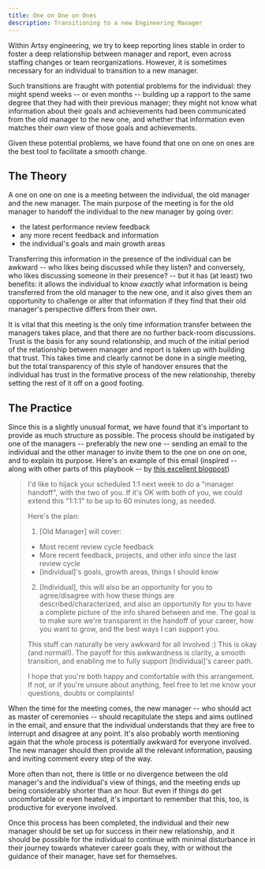 ```yaml
---
title: One on One on Ones
description: Transitioning to a new Engineering Manager
---
```


Within Artsy engineering, we try to keep reporting lines stable in order to foster a deep relationship
between manager and report, even across staffing changes or team reorganizations. However, it is sometimes necessary for an
individual to transition to a new manager.

Such transitions are fraught with potential problems for the individual: they might spend weeks -- or even months
-- building up a rapport to the same degree that they had with their previous manager; they might not know what
information about their goals and achievements had been communicated from the old manager to the new one, and
whether that information even matches their _own_ view of those goals and achievements.

Given these potential problems, we have found that one on one on ones are the best tool to facilitate a smooth
change.

## The Theory

A one on one on one is a meeting between the individual, the old manager and the new manager. The main purpose of
the meeting is for the old manager to handoff the individual to the new manager by going over:

- the latest performance review feedback
- any more recent feedback and information
- the individual's goals and main growth areas

Transferring this information in the presence of the individual can be awkward -- who likes being discussed while
they listen? and conversely, who likes discussing someone in their presence? -- but it has (at least) two benefits:
it allows the individual to know _exactly_ what information is being transferred from the old manager to the new
one, and it also gives them an opportunity to challenge or alter that information if they find that their old
manager's perspective differs from their own.

It is vital that this meeting is the only time information transfer between the managers takes place, and that
there are no further back-room discussions. Trust is the basis for any sound relationship, and much of the initial
period of the relationship between manager and report is taken up with building that trust. This takes time and
clearly cannot be done in a single meeting, but the total transparency of this style of handover ensures that the
individual has trust in the formative process of the new relationship, thereby setting the rest of it off on a good
footing.

## The Practice

Since this is a slightly unusual format, we have found that it's important to provide as much structure as
possible. The process should be instigated by one of the managers -- preferably the new one -- sending an email to
the individual and the other manager to invite them to the one on one on one, and to explain its purpose. Here's an
example of this email (inspired -- along with other parts of this playbook -- by
[this excellent blogpost](https://larahogan.me/blog/manager-handoffs/))

> I'd like to hijack your scheduled 1:1 next week to do a "manager handoff", with the two of you. If it's OK with
> both of you, we could extend this "1:1:1" to be up to 60 minutes long, as needed.
>
> Here's the plan:
>
> 1. [Old Manager] will cover:
>
> - Most recent review cycle feedback
> - More recent feedback, projects, and other info since the last review cycle
> - [Individual]'s goals, growth areas, things I should know
>
> 2. [Individual], this will also be an opportunity for you to agree/disagree with how these things are
>    described/characterized, and also an opportunity for you to have a complete picture of the info shared between
>    <Old Manager> and me. The goal is to make sure we're transparent in the handoff of your career, how you want
>    to grow, and the best ways I can support you.
>
> This stuff can naturally be very awkward for all involved :) This is okay (and normal!). The payoff for this
> awkwardness is clarity, a smooth transition, and enabling me to fully support [Individual]'s career path.
>
> I hope that you're both happy and comfortable with this arrangement. If not, or if you're unsure about anything,
> feel free to let me know your questions, doubts or complaints!

When the time for the meeting comes, the new manager -- who should act as master of ceremonies -- should
recapitulate the steps and aims outlined in the email, and ensure that the individual understands that they are
free to interrupt and disagree at any point. It's also probably worth mentioning again that the whole process is
potentially awkward for everyone involved. The new manager should then provide all the relevant information,
pausing and inviting comment every step of the way.

More often than not, there is little or no divergence between the old manager's and the individual's view of
things, and the meeting ends up being considerably shorter than an hour. But even if things do get uncomfortable or
even heated, it's important to remember that this, too, is productive for everyone involved.

Once this process has been completed, the individual and their new manager should be set up for success in their
new relationship, and it should be possible for the individual to continue with minimal disturbance in their
journey towards whatever career goals they, with or without the guidance of their manager, have set for themselves.
